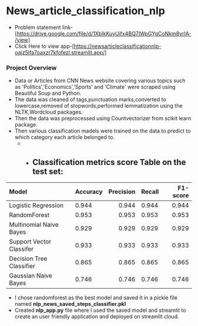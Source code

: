 # News_article_classification_nlp
- Problem statement link-[https://drive.google.com/file/d/1XbIkKuyUifx4BQ7IWpGYgCoNkm8yrIA-/view]
- Click Here to view app-[https://newsarticleclassificationnlp-oajz5lfa7oaxzr7kfofezl.streamlit.app/]
### Project Overview
- Data or Articles from CNN News website covering various topics such as 'Politics','Economics','Sports' and 'Climate' were scraped using Beautiful Soup and Python.
- The data was cleaned of tags,punctuation marks,converted to lowercase,removed of stopwords,performed lemmatization using the NLTK,Wordcloud packages.
- Then the data was preprocessed using Countvectorizer from scikit learn package.
- Then various classification madels were trained on the data to predict to which category each article belonged to.
  - - ## Classification metrics score Table on the test set:
|    Model             |  Accuracy          |  Precision        | Recall             |  F1-score        |
| :------------------- | -----------------  |-----------------: | -----------------  |-----------------: |
| Logistic Regression  |      0.944         |0.944              | 0.944              |0.944              |
| RandomForest         |      0.953         |0.953              | 0.953              |0.953              |
|Multinomial Naive Bayes|0.929              |0.929              | 0.929              |0.929             |
|Support Vector Classifer|0.933             |0.933              | 0.933              |0.933              |
|Decision Tree Classifier|0.865             |0.865              | 0.865              |0.865              |
|Gaussian Naive Bayes  |0.746               |0.746              | 0.746              |0.746              |
- I chose randomforest as the best model and saved it in a pickle file named **nlp_news_saved_steps_classifier.pkl**
- Created **nlp_app.py** file where I used the saved model and streamlit to create an user friendly application and deployed on streamlit cloud.
